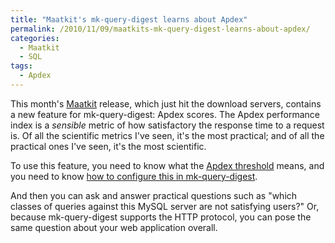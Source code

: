 ```yaml
---
title: "Maatkit's mk-query-digest learns about Apdex"
permalink: /2010/11/09/maatkits-mk-query-digest-learns-about-apdex/
categories:
  - Maatkit
  - SQL
tags:
  - Apdex
---
```

This month's [Maatkit][1] release, which just hit the download servers, contains a new feature for mk-query-digest: Apdex scores. The Apdex performance index is a *sensible* metric of how satisfactory the response time to a request is. Of all the scientific metrics I've seen, it's the most practical; and of all the practical ones I've seen, it's the most scientific.

To use this feature, you need to know what the [Apdex threshold][2] means, and you need to know [how to configure this in mk-query-digest][3].

And then you can ask and answer practical questions such as "which classes of queries against this MySQL server are not satisfying users?" Or, because mk-query-digest supports the HTTP protocol, you can pose the same question about your web application overall.

 [1]: http://code.google.com/p/maatkit/
 [2]: http://www.apdex.org/specs.html
 [3]: http://www.maatkit.org/doc/mk-query-digest.html#apdex_threshold
